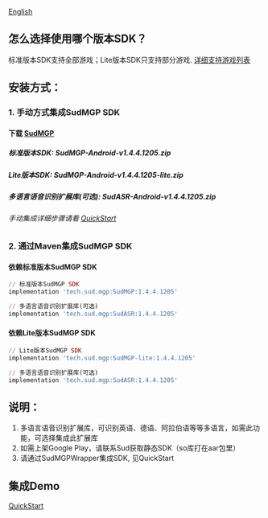 [English](README_en.md)
## 怎么选择使用哪个版本SDK？
标准版本SDK支持全部游戏；Lite版本SDK只支持部分游戏. [详细支持游戏列表](https://docs.sud.tech/zh-CN/app/Client/StartUp.html)

## 安装方式：
### 1. 手动方式集成SudMGP SDK
#### 下载 [SudMGP](https://github.com/SudTechnology/sud-mgp-android/releases)
##### 标准版本SDK: SudMGP-Android-v1.4.4.1205.zip
##### Lite版本SDK: SudMGP-Android-v1.4.4.1205-lite.zip
##### 多语言语音识别扩展库(可选): SudASR-Android-v1.4.4.1205.zip
###### 手动集成详细步骤请看 [QuickStart](https://github.com/SudTechnology/hello-sud-plus-android/blob/master/project/QuickStart/README.md)
### 2. 通过Maven集成SudMGP SDK
#### 依赖标准版本SudMGP SDK
```ruby
// 标准版本SudMGP SDK
implementation 'tech.sud.mgp:SudMGP:1.4.4.1205'

// 多语言语音识别扩展库(可选)
implementation 'tech.sud.mgp:SudASR:1.4.4.1205'
```
#### 依赖Lite版本SudMGP SDK
```ruby
// Lite版本SudMGP SDK
implementation 'tech.sud.mgp:SudMGP-lite:1.4.4.1205'

// 多语言语音识别扩展库(可选)
implementation 'tech.sud.mgp:SudASR:1.4.4.1205'
```

## 说明：
1. 多语言语音识别扩展库，可识别英语、德语、阿拉伯语等等多语言，如需此功能，可选择集成此扩展库
2. 如需上架Google Play，请联系Sud获取静态SDK（so库打在aar包里）
3. 请通过SudMGPWrapper集成SDK, 见QuickStart

## 集成Demo
[QuickStart](https://github.com/SudTechnology/hello-sud-plus-android/blob/master/project/QuickStart/README.md)
